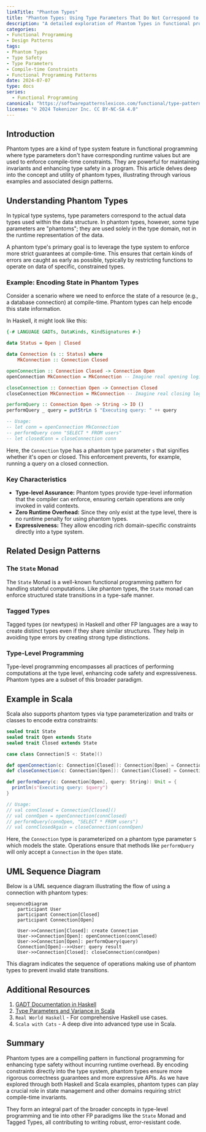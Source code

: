 ```yaml
---
linkTitle: "Phantom Types"
title: "Phantom Types: Using Type Parameters That Do Not Correspond to Actual Data but Enforce Constraints"
description: "A detailed exploration of Phantom Types in functional programming, how they use type parameters that do not correspond to actual data but enforce compile-time constraints, and their applications in enhancing type safety."
categories:
- Functional Programming
- Design Patterns
tags:
- Phantom Types
- Type Safety
- Type Parameters
- Compile-time Constraints
- Functional Programming Patterns
date: 2024-07-07
type: docs
series:
  - Functional Programming
canonical: "https://softwarepatternslexicon.com/functional/type-patterns/type-safety-and-constraints/phantom-types"
license: "© 2024 Tokenizer Inc. CC BY-NC-SA 4.0"
---
```


## Introduction

Phantom types are a kind of type system feature in functional programming where type parameters don't have corresponding runtime values but are used to enforce compile-time constraints. They are powerful for maintaining invariants and enhancing type safety in a program. This article delves deep into the concept and utility of phantom types, illustrating through various examples and associated design patterns.

## Understanding Phantom Types

In typical type systems, type parameters correspond to the actual data types used within the data structure. In phantom types, however, some type parameters are "phantoms"; they are used solely in the type domain, not in the runtime representation of the data.

A phantom type's primary goal is to leverage the type system to enforce more strict guarantees at compile-time. This ensures that certain kinds of errors are caught as early as possible, typically by restricting functions to operate on data of specific, constrained types.

### Example: Encoding State in Phantom Types

Consider a scenario where we need to enforce the state of a resource (e.g., a database connection) at compile-time. Phantom types can help encode this state information.

In Haskell, it might look like this:

```haskell
{-# LANGUAGE GADTs, DataKinds, KindSignatures #-}

data Status = Open | Closed

data Connection (s :: Status) where
    MkConnection :: Connection Closed

openConnection :: Connection Closed -> Connection Open
openConnection MkConnection = MkConnection -- Imagine real opening logic here

closeConnection :: Connection Open -> Connection Closed
closeConnection MkConnection = MkConnection -- Imagine real closing logic here

performQuery :: Connection Open -> String -> IO ()
performQuery _ query = putStrLn $ "Executing query: " ++ query

-- Usage:
-- let conn = openConnection MkConnection
-- performQuery conn "SELECT * FROM users"
-- let closedConn = closeConnection conn
```

Here, the `Connection` type has a phantom type parameter `s` that signifies whether it's open or closed. This enforcement prevents, for example, running a query on a closed connection.

### Key Characteristics

- **Type-level Assurance:** Phantom types provide type-level information that the compiler can enforce, ensuring certain operations are only invoked in valid contexts.
- **Zero Runtime Overhead:** Since they only exist at the type level, there is no runtime penalty for using phantom types.
- **Expressiveness:** They allow encoding rich domain-specific constraints directly into a type system.

## Related Design Patterns

### The `State` Monad

The `State` Monad is a well-known functional programming pattern for handling stateful computations. Like phantom types, the `State` monad can enforce structured state transitions in a type-safe manner.

### Tagged Types

Tagged types (or newtypes) in Haskell and other FP languages are a way to create distinct types even if they share similar structures. They help in avoiding type errors by creating strong type distinctions.

### Type-Level Programming

Type-level programming encompasses all practices of performing computations at the type level, enhancing code safety and expressiveness. Phantom types are a subset of this broader paradigm.

## Example in Scala

Scala also supports phantom types via type parameterization and traits or classes to encode extra constraints:

```scala
sealed trait State
sealed trait Open extends State
sealed trait Closed extends State

case class Connection[S <: State]()

def openConnection(c: Connection[Closed]): Connection[Open] = Connection[Open]()
def closeConnection(c: Connection[Open]): Connection[Closed] = Connection[Closed]()

def performQuery(c: Connection[Open], query: String): Unit = {
  println(s"Executing query: $query")
}

// Usage:
// val connClosed = Connection[Closed]()
// val connOpen = openConnection(connClosed)
// performQuery(connOpen, "SELECT * FROM users")
// val connClosedAgain = closeConnection(connOpen)
```

Here, the `Connection` type is parameterized on a phantom type parameter `S` which models the state. Operations ensure that methods like `performQuery` will only accept a `Connection` in the `Open` state.

## UML Sequence Diagram

Below is a UML sequence diagram illustrating the flow of using a connection with phantom types:

```mermaid
sequenceDiagram
    participant User
    participant Connection[Closed]
    participant Connection[Open]

    User->>Connection[Closed]: create Connection
    User->>Connection[Open]: openConnection(connClosed)
    User->>Connection[Open]: performQuery(query)
    Connection[Open]-->>User: query result
    User->>Connection[Closed]: closeConnection(connOpen)
```

This diagram indicates the sequence of operations making use of phantom types to prevent invalid state transitions.

## Additional Resources

1. [GADT Documentation in Haskell](https://wiki.haskell.org/GADT)
2. [Type Parameters and Variance in Scala](https://docs.scala-lang.org/tour/variances.html)
3. `Real World Haskell` - For comprehensive Haskell use cases.
4. `Scala with Cats` - A deep dive into advanced type use in Scala.

## Summary

Phantom types are a compelling pattern in functional programming for enhancing type safety without incurring runtime overhead. By encoding constraints directly into the type system, phantom types ensure more rigorous correctness guarantees and more expressive APIs. As we have explored through both Haskell and Scala examples, phantom types can play a crucial role in state management and other domains requiring strict compile-time invariants.

They form an integral part of the broader concepts in type-level programming and tie into other FP paradigms like the `State` Monad and Tagged Types, all contributing to writing robust, error-resistant code.
